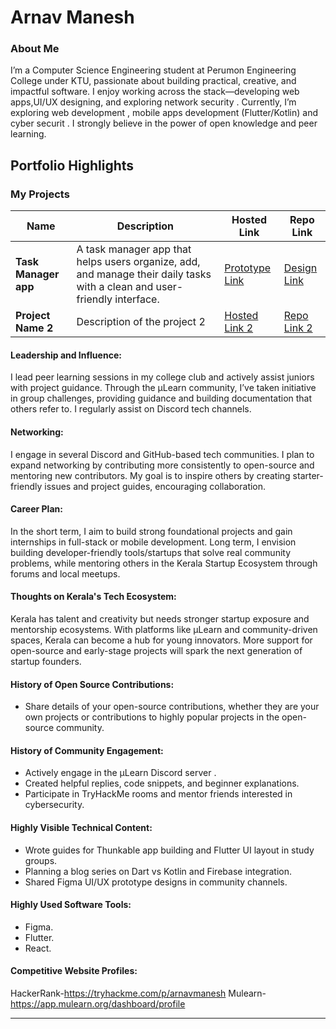 # Arnav Manesh

### About Me

I’m a Computer Science Engineering student at Perumon Engineering College under KTU, passionate about building practical, creative, and impactful software. I enjoy working across the stack—developing web apps,UI/UX designing, and exploring network security . Currently, I’m exploring  web development , mobile apps development (Flutter/Kotlin) and cyber securit . I strongly believe in the power of open knowledge and peer learning.


## Portfolio Highlights

### My Projects

| Name                | Description                                                               | Hosted Link                              | Repo Link                                                      |
|---------------------|---------------------------------------------------------------------------|------------------------------------------|----------------------------------------------------------------|
| **Task Manager app**  | A task manager app that helps users organize, add, and manage their daily tasks with a clean and user-friendly interface.                                              | [Prototype Link](https://www.figma.com/proto/2p7AjghLhe14nc8Nc6XbjM/great-ui?page-id=0%3A1&node-id=1-46&p=f&viewport=-23%2C451%2C0.07&t=frkNgnhQteOVAw7b-1&scaling=scale-down&content-scaling=fixed)    | [Design Link](https://www.figma.com/design/2p7AjghLhe14nc8Nc6XbjM/great-ui?node-id=0-1&t=Fl1NqLMnn4m4e7S6-1)             |
| **Project Name 2**  | Description of the project 2                                              | [Hosted Link 2](https://example.com)    | [Repo Link 2](https://github.com/username/project2)             |

#### Leadership and Influence:

I lead peer learning sessions in my college club and actively assist juniors with project guidance. Through the µLearn community, I’ve taken initiative in group challenges, providing guidance and building documentation that others refer to. I regularly assist on Discord tech channels.

#### Networking:

I engage in several Discord and GitHub-based tech communities. I plan to expand networking by contributing more consistently to open-source and mentoring new contributors. My goal is to inspire others by creating starter-friendly issues and project guides, encouraging collaboration.

#### Career Plan:

In the short term, I aim to build strong foundational projects and gain internships in full-stack or mobile development. Long term, I envision building developer-friendly tools/startups that solve real community problems, while mentoring others in the Kerala Startup Ecosystem through forums and local meetups.

#### Thoughts on Kerala's Tech Ecosystem:

Kerala has talent and creativity but needs stronger startup exposure and mentorship ecosystems. With platforms like µLearn and community-driven spaces, Kerala can become a hub for young innovators. More support for open-source and early-stage projects will spark the next generation of startup founders.

#### History of Open Source Contributions:

- Share details of your open-source contributions, whether they are your own projects or contributions to highly popular projects in the open-source community.

#### History of Community Engagement:

- Actively engage in the µLearn Discord server .
- Created helpful replies, code snippets, and beginner explanations.
- Participate in TryHackMe rooms and mentor friends interested in cybersecurity.

#### Highly Visible Technical Content:

- Wrote guides for Thunkable app building and Flutter UI layout in study groups.
- Planning a blog series on Dart vs Kotlin and Firebase integration.
- Shared Figma UI/UX prototype designs in community channels.

#### Highly Used Software Tools:

- Figma.
- Flutter.
- React.

#### Competitive Website Profiles:

 HackerRank-https://tryhackme.com/p/arnavmanesh
 Mulearn-https://app.mulearn.org/dashboard/profile




---
